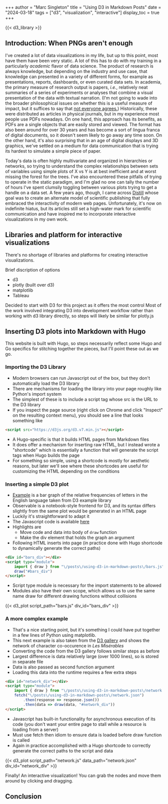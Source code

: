 +++
author = "Marc Singleton"
title = "Using D3 in Markdown Posts"
date = "2024-03-18"
tags = ["d3", "visualization", "interactive"]
display_toc = true
+++

{{< d3_library >}}

## Introduction: When PNGs aren't enough
I've created a lot of data visualizations in my life, but up to this point, most have them have been very static. A lot of this has to do with my training in a particularly *academic* flavor of data science. The product of research is always knowledge, but depending on the industry and use case, that knowledge can presented in a variety of different forms, for example as presentations, reports, dashboards, or even curated data sets. In academia, the primary measure of research output is papers, *i.e.*, relatively neat summaries of a series of experiments or analyses that combine a visual presentation of the data with textual narration. (I'm not going to wade into the broader philosophical issues on whether this is a useful measure of impact, but it suffices to say that [not everyone agrees.](https://www.theguardian.com/books/2022/apr/11/the-big-idea-should-we-get-rid-of-the-scientific-paper)) Historically, these were distributed as articles in physical journals, but in my experience most people use PDFs nowadays. On one hand, this approach has its benefits, as PDFs are a single objects that are easily stored and viewed. The format has also been around for over 30 years and has become a sort of lingua franca of digital documents, so it doesn't seem likely to go away any time soon. On the other hand, it's also surprising that in an age of digital displays and 3D graphics, we've settled on a medium for data communication that is trying its hardest to simulate a simple piece of paper.

Today's data is often highly multivariate and organized in hierarchies or networks, so trying to understand the complex relationships between sets of variables using simple plots of X vs Y is at best inefficient and at worst missing the forest for the trees. I've also encountered these pitfalls of trying to operate in the static paradigm, and I'm glad no one can tally the number of hours I've spent clumsily toggling between various plots trying to get a handle on a data set. A few years ago, though, I came across [Distill](https://distill.pub/about/) whose goal was to create an alternate model of scientific publishing that fully embraced the interactivity of modern web pages. Unfortunately, it's now on indefinite hiatus, but its articles still set a high-water mark for scientific communication and have inspired me to incorporate interactive visualizations in my own work.

## Libraries and platform for interactive visualizations
There's no shortage of libraries and platforms for creating interactive visualizations.

Brief discription of options
- d3
- plotly (built over d3)
- matplotlib
- Tableau

Decided to start with D3 for this project as it offers the most control
Most of the work involved integrating D3 into development workflow rather than working with d3 library directly, so steps will likely be similar for plotly.js

## Inserting D3 plots into Markdown with Hugo
This website is built with Hugo, so steps necessarily reflect some Hugo and Go specifics for stitching together the pieces, but I'll point these out as we go.

### Importing the D3 Library
- Modern browsers can run Javascript out of the box, but they don't automatically load the D3 library
- There are mechanisms for loading the library into your page roughly like Python's import system
- The simplest of these is to include a script tag whose src is the URL to the D3 library
- If you inspect the page source (right click on Chrome and click "Inspect" on the resulting context menu), you should see a line that looks something like 

```html
<script src="https://d3js.org/d3.v7.min.js"></script>
```

- A Hugo-specific is that it builds HTML pages from Markdown files
- It does offer a mechanism for inserting raw HTML, but I instead wrote a "shortcode" which is essentially a function that will generate the script tags when Hugo builds the page
- For something so simple, using a shortcode is mostly for aesthetic reasons, but later we'll see where these shortcodes are useful for customizing the HTML depending on the conditions

### Inserting a simple D3 plot
- [Example](https://observablehq.com/@d3/bar-chart/2) is a bar graph of the relative frequencies of letters in the English language taken from D3 example library
- Observable is a notebook-style frontend for D3, and its syntax differs slightly from the same plot would be generated in an HTML page
- Luckily it's straightforward to adapt it
- The Javascript code is available [here](https://github.com/marcsingleton/marcsingleton.github.io/blob/main/content/posts/d3-markdown/bars.js)
- Highlights are
  - Move code and data into body of `draw` function
  - Make the div element that holds the graph an argument
- Following HTML inserts into page (in practice done with Hugo shortcode to dynamically generate the correct paths)

```html
<div id="bars_div"></div>
<script type="module">
    import { draw } from "\/posts\/using-d3-in-markdown-posts\/bars.js"
    draw("#bars_div")
</script>
```

- Script type module is necessary for the import statements to be allowed
- Modules also have their own scope, which allows us to use the same name draw for different drawing functions without collisions 

{{< d3_plot script_path="bars.js" div_id="bars_div" >}}

### A more complex example
- That's a nice starting point, but it's something I could have put together in a few lines of Python using matplotlib.
- This next example is also taken from the [D3 gallery](https://observablehq.com/@d3/force-directed-graph/2) and shows the network of character co-occurence in *Les Misérables*
- Converting the code from the D3 gallery follows similar steps as before
- Largest difference is data relatively large (over 1000 lines), so is stored in separate file
- Data is also passed as second function argument
- Loading this data into the runtime requires a few extra steps

```html
<div id="network_div"></div>
<script type="module">
    import { draw } from "\/posts\/using-d3-in-markdown-posts\/network.js"
    fetch("\/posts\/using-d3-in-markdown-posts\/network.json")
        .then(response => response.json())
        .then(data => draw(data, "#network_div"))
</script>
```

- Javascript has built-in functionality for asynchronous execution of its code (you don't want your entire page to stall while a resource is loading from a server)
- Must use fetch then idiom to ensure data is loaded before draw function is called
- Again in practice accomplished with a Hugo shortcode to correctly generate the correct paths to the script and data

{{< d3_plot script_path="network.js" data_path="network.json" div_id="network_div" >}}

Finally! An interactive visualization! You can grab the nodes and move them around by clicking and dragging. 

## Conclusion

